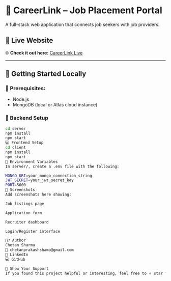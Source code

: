 # 💼 CareerLink – Job Placement Portal
A full-stack web application that connects job seekers with job providers.

## 🔗 Live Website
🌐 **Check it out here:** [CareerLink Live](https://job-portal-ezck.onrender.com)

---

## 🧪 Getting Started Locally

### 📌 Prerequisites:
- Node.js
- MongoDB (local or Atlas cloud instance)

### 🔧 Backend Setup
```bash
cd server  
npm install  
npm start
💻 Frontend Setup
cd client  
npm install  
npm start
🔐 Environment Variables
In server/, create a .env file with the following:

MONGO_URI=your_mongo_connection_string  
JWT_SECRET=your_jwt_secret_key  
PORT=5000
📸 Screenshots
Add screenshots here showing:

Job listings page

Application form

Recruiter dashboard

Login/Register interface

🙋‍♂️ Author
Chetan Sharma
📧 chetanprakashshama@gmail.com
🔗 LinkedIn
💻 GitHub

🌟 Show Your Support
If you found this project helpful or interesting, feel free to ⭐ star this repository. Your support is appreciated!


